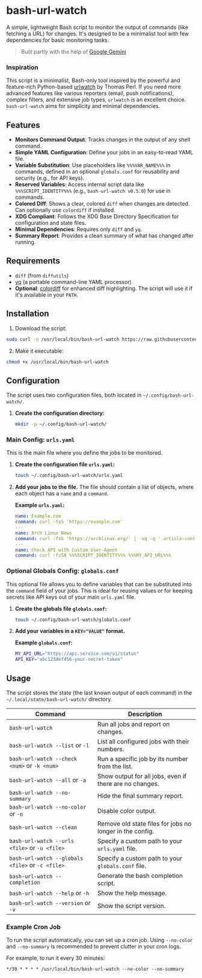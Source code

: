 # bash-url-watch

A simple, lightweight Bash script to monitor the output of commands (like fetching a URL) for changes. It's designed to be a minimalist tool with few dependencies for basic monitoring tasks.

> Built partly with the help of [Google Gemini](https://gemini.google.com)

### Inspiration

This script is a minimalist, Bash-only tool inspired by the powerful and feature-rich Python-based [urlwatch](https://github.com/thp/urlwatch) by Thomas Perl. If you need more advanced features like various reporters (email, push notifications), complex filters, and extensive job types, `urlwatch` is an excellent choice. `bash-url-watch` aims for simplicity and minimal dependencies.

## Features

- **Monitors Command Output**: Tracks changes in the output of any shell command.
- **Simple YAML Configuration**: Define your jobs in an easy-to-read YAML file.
- **Variable Substitution**: Use placeholders like `%%%VAR_NAME%%%` in commands, defined in an optional `globals.conf` for reusability and security (e.g., for API keys).
- **Reserved Variables**: Access internal script data like `%%%SCRIPT_IDENTITY%%%` (e.g., `bash-url-watch v0.5.0`) for use in commands.
- **Colored Diff**: Shows a clear, colored `diff` when changes are detected. Can optionally use `colordiff` if installed.
- **XDG Compliant**: Follows the XDG Base Directory Specification for configuration and state files.
- **Minimal Dependencies**: Requires only `diff` and `yq`.
- **Summary Report**: Provides a clean summary of what has changed after running.

## Requirements

- `diff` (from `diffutils`)
- [yq](https://github.com/mikefarah/yq/) (a portable command-line YAML processor)
- **Optional**: [colordiff](https://www.colordiff.org/) for enhanced diff highlighting. The script will use it if it's available in your `PATH`.

## Installation

1. Download the script:

```bash
sudo curl -o /usr/local/bin/bash-url-watch https://raw.githubusercontent.com/clove3am/bash-url-watch/main/bash-url-watch
```

2. Make it executable:

```bash
chmod +x /usr/local/bin/bash-url-watch
```

## Configuration

The script uses two configuration files, both located in `~/.config/bash-url-watch/`.

1. **Create the configuration directory:**

    ```bash
    mkdir -p ~/.config/bash-url-watch/
    ```

### Main Config: `urls.yaml`

This is the main file where you define the jobs to be monitored.

1. **Create the configuration file `urls.yaml`:**

    ```bash
    touch ~/.config/bash-url-watch/urls.yaml
    ```

2. **Add your jobs to the file.** The file should contain a list of objects, where each object has a `name` and a `command`.

    **Example `urls.yaml`:**

    ```yaml
    name: Example.com
    command: curl -fsS 'https://example.com'
    ---
    name: Arch Linux News
    command: curl -fsS 'https://archlinux.org/' |  xq -q '.article-content > p'
    ---
    name: Check API with Custom User-Agent
    command: curl -fsSA %%%SCRIPT_IDENTITY%%% %%%MY_API_URL%%%
    ```

### Optional Globals Config: `globals.conf`

This optional file allows you to define variables that can be substituted into the `command` field of your jobs. This is ideal for reusing values or for keeping secrets like API keys out of your main `urls.yaml` file.

1. **Create the globals file `globals.conf`:**

    ```bash
    touch ~/.config/bash-url-watch/globals.conf
    ```

2. **Add your variables in a `KEY="VALUE"` format.**

    **Example `globals.conf`:**

    ```bash
    MY_API_URL="https://api.service.com/v1/status"
    API_KEY="abc123def456-your-secret-token"
    ```

## Usage

The script stores the state (the last known output of each command) in the `~/.local/state/bash-url-watch/` directory.

| Command                                          | Description                                              |
| ------------------------------------------------ | -------------------------------------------------------- |
| `bash-url-watch`                                 | Run all jobs and report on changes.                      |
| `bash-url-watch --list` or `-l`                  | List all configured jobs with their numbers.             |
| `bash-url-watch --check <num>` or `-k <num>`     | Run a specific job by its number from the list.          |
| `bash-url-watch --all` or `-a`                   | Show output for all jobs, even if there are no changes.  |
| `bash-url-watch --no-summary`                    | Hide the final summary report.                           |
| `bash-url-watch --no-color` or `-n`              | Disable color output.                                    |
| `bash-url-watch --clean`                         | Remove old state files for jobs no longer in the config. |
| `bash-url-watch --urls <file>` or `-u <file>`    | Specify a custom path to your `urls.yaml` file.          |
| `bash-url-watch --globals <file>` or `-c <file>` | Specify a custom path to your `globals.conf` file.       |
| `bash-url-watch --completion`                    | Generate the bash completion script.                     |
| `bash-url-watch --help` or `-h`                  | Show the help message.                                   |
| `bash-url-watch --version` or `-v`               | Show the script version.                                 |

### Example Cron Job

To run the script automatically, you can set up a cron job. Using `--no-color` and `--no-summary` is recommended to prevent clutter in your cron logs.

For example, to run it every 30 minutes:

```
*/30 * * * * /usr/local/bin/bash-url-watch --no-color --no-summary
```